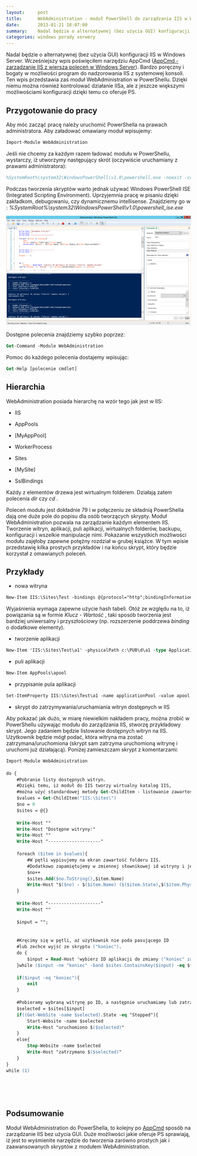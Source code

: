 ```yaml
---
layout:     post
title:      WebAdministration - moduł PowerShell do zarządzania IIS w Windows Server
date:       2013-01-21 18:07:00
summary:    Nadal będzie o alternatywnej (bez użycia GUI) konfiguracji IIS w Windows Server. Wcześniejszy wpis poświęciłem narzędziu AppCmd (AppCmd - zarządzanie IIS z wiersza poleceń w Windows Server). Bardzo poręczny i bogaty w możliwości program do nadzorowania IIS z systemowej konsoli. Ten wpis przedstawia ...
categories: windows porady serwery
---
```




Nadal będzie o alternatywnej (bez użycia GUI) konfiguracji IIS w Windows Server. Wcześniejszy wpis poświęciłem narzędziu AppCmd ([AppCmd - zarządzanie IIS z wiersza poleceń w Windows Server](http://www.dobreprogramy.pl/djfoxer/AppCmd-zarzadzanie-IIS-z-wiersza-polecen-w-Windows-Server,38643.html)). Bardzo poręczny i bogaty w możliwości program do nadzorowania IIS z systemowej konsoli. Ten wpis przedstawia zaś moduł WebAdministration w PowerShellu. Dzięki niemu można również kontrolować działanie IISa, ale z jeszcze większymi możliwościami konfiguracji dzięki temu co oferuje PS.




## Przygotowanie do pracy


Aby móc zacząć pracę należy uruchomić PowerShella na prawach administratora. Aby załadować omawiany moduł wpisujemy:


```ps
Import-Module WebAdministration
```


Jeśli nie chcemy za każdym razem ładować modułu w PowerShellu, wystarczy, iż utworzymy następujący skrót (oczywiście uruchamiany z prawami administratora):


```ps
%SystemRoot%\system32\WindowsPowerShell\v1.0\powershell.exe -noexit -command "import-module webadministration"
```


Podczas tworzenia skryptów warto jednak używać Windows PowerShell ISE (Integrated Scripting Environment). Uprzyjemnia pracę w pisaniu dzięki zakładkom, debugowaniu, czy dynamicznemu intellisense. Znajdziemy go w :  *%SystemRoot%\system32\WindowsPowerShell\v1.0\powershell_ise.exe*  


![desk](https://raw.githubusercontent.com/djfoxer/djfoxer.github.io/master/_img/2013-1-21-_109_/g_-_608x405_-_-_38739x20130120224054_0.png)



Dostępne polecenia znajdziemy szybko poprzez:


```ps
Get-Command -Module WebAdministration
```


Pomoc do każdego polecenia dostajemy wpisując:

```ps
Get-Help [polecenie cmdlet]
```




## Hierarchia


WebAdministration posiada hierarchę na wzór tego jak jest  w IIS:


  * IIS



  * AppPools


  * [MyAppPool]


  * WorkerProcess








  * Sites


  * [MySite]





  * SslBindings






Każdy z elementów drzewa jest wirtualnym folderem. Działają zatem polecenia  *dir*  czy  *cd* .



Poleceń  modułu jest dokładnie 79 i w połączeniu ze składnią PowerShella dają one duże pole do popisu dla osób tworzących skrypty. Moduł WebAdministration pozwala na zarządzanie każdym elementem IIS. Tworzenie witryn, aplikacji, puli aplikacji, wirtualnych folderów, backupu, konfiguracji i wszelkie manipulacje nimi. Pokazanie wszystkich możliwości modułu zajęłoby zapewne potężny rozdział w grubej książce. W tym wpisie przedstawię kilka prostych przykładów i na końcu skrypt, który będzie korzystał z omawianych poleceń. 



## Przykłady





  * nowa witryna



```ps
New-Item IIS:\Sites\Test -bindings @{protocol="http";bindingInformation=":80:Test"} -id 6 -physicalPath c:\PUB\d1
```

Wyjaśnienia wymaga zapewne użycie hash tabeli. Otóż ze względu na to, iż powiązania są w formie  *Klucz - Wartość* , taki sposób tworzenia jest bardziej uniwersalny i przyszłościowy (np. rozszerzenie poddrzewa  *binding*  o dodatkowe elementy).

  * tworzenie aplikacji



```ps
New-Item 'IIS:\Sites\Test\a1' -physicalPath c:\PUB\d\a1 -type Application
```



  * puli aplikacji 



```ps
New-Item AppPools\apool
```


  * przypisanie pula aplikacji 


```ps
Set-ItemProperty IIS:\Sites\Test\a1 -name applicationPool -value apool
```


  * skrypt do zatrzymywania/uruchamiania witryn dostępnych w IIS

Aby pokazać jak dużo, w miarę niewielkim nakładem pracy, można zrobić w PowerShellu używając modułu do zarządzania IIS, stworzę przykładowy skrypt. Jego zadaniem będzie listowanie dostępnych witryn na IIS. Użytkownik będzie mógł podać, która witryna ma zostać zatrzymana/uruchomiona (skrypt sam zatrzyma uruchomioną witrynę i uruchomi już działającą). Poniżej zamieszczam skrypt z komentarzami:


```ps
Import-Module WebAdministration

do {
    #Pobranie listy dostępnych witryn.
    #Dzięki temu, iż moduł do IIS tworzy wirtualny katalog IIS,
    #można użyć standardowej metody Get-ChildItem - listowanie zawartości folderu.
    $values = Get-ChildItem("IIS:\Sites\")
    $no = 0
    $sites = @{}

    Write-Host ""
    Write-Host "Dostępne witryny:"
    Write-Host ""
    Write-Host "--------------------"

    foreach ($item in $values){
        #W pętli wypisujemy na ekran zawartość folderu IIS.
        #Dodatkowo zapamiętujemy w zmiennej słownikowej id witryny i jej nazwę.
        $no++
        $sites.Add($no.ToString(),$item.Name) 
        Write-Host "$($no) - $($item.Name) ($($item.State),$($item.PhysicalPath))"
    }

    Write-Host "--------------------"
    Write-Host ""

    $input = "";


    #Kręcimy się w pętli, aż użytkownik nie poda pasującego ID 
    #lub zechce wyjść ze skryptu ("koniec").
    do {
        $input = Read-Host 'wybierz ID aplikacji do zmiany ("koniec" zamyka skrypt)'
    }while ($input -ne "koniec" -band $sites.ContainsKey($input) -eq $false)

    if($input -eq "koniec"){
        exit
    }

    #Pobieramy wybraną witrynę po ID, a następnie uruchamiamy lub zatrzymujemy ją.
    $selected = $sites[$input]
    if((Get-WebSite -name $selected).State -eq "Stopped"){
        Start-Website -name $selected
        Write-Host "uruchomiono $($selected)"
    }
    else{
        Stop-Website -name $selected
        Write-Host "zatrzymano $($selected)"
    }
}
while (1)






```






## Podsumowanie



Moduł WebAdministration do PowerShella, to kolejny po [AppCmd](http://www.dobreprogramy.pl/djfoxer/AppCmd-zarzadzanie-IIS-z-wiersza-polecen-w-Windows-Server,38643.html) sposób na zarządzanie IIS bez użycia GUI. Duże możliwości jakie oferuje PS sprawiają, iż jest to wyśmienite narzędzie do tworzenia zarówno prostych jak i zaawansowanych skryptów z modułem WebAdministration.